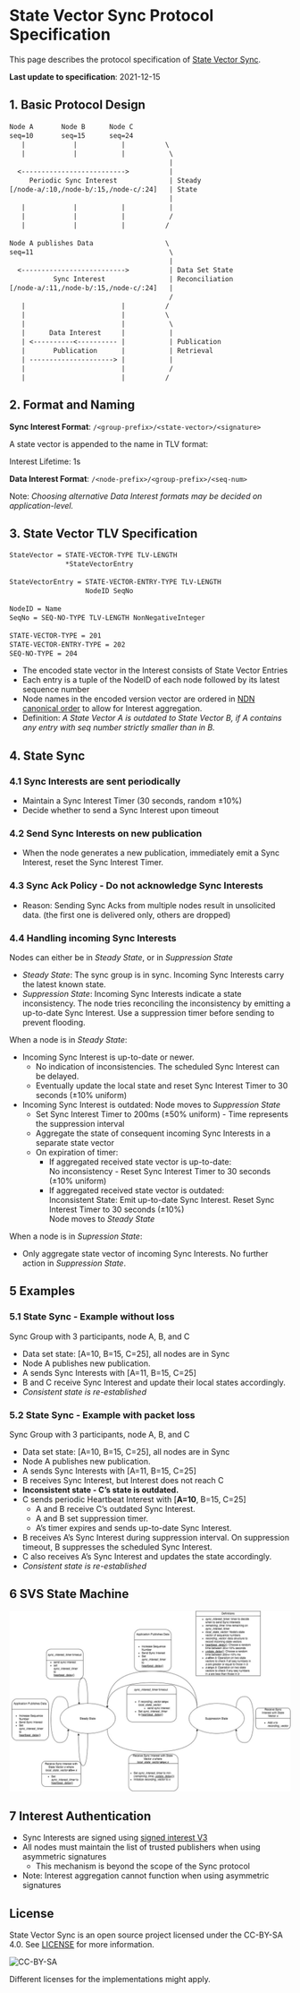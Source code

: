 # State Vector Sync Protocol Specification

This page describes the protocol specification of [State Vector Sync](README.md).

**Last update to specification**: 2021-12-15

## 1. Basic Protocol Design

```
Node A       Node B      Node C
seq=10       seq=15      seq=24
   |            |           |          \
   |            |           |           \
                                        |
  <-------------------------->          |
     Periodic Sync Interest             | Steady
[/node-a/:10,/node-b/:15,/node-c/:24]   | State
                                        |
   |            |           |           |
   |            |           |           /
   |            |           |          /

Node A publishes Data                  \
seq=11                                  \
                                        |
  <-------------------------->          | Data Set State
           Sync Interest                | Reconciliation
[/node-a/:11,/node-b/:15,/node-c/:24]   |
                                        /
   |                        |          /
   |                        |          \
   |                        |           \
   |      Data Interest     |           |
   | <----------<---------- |           | Publication
   |       Publication      |           | Retrieval
   | ---------------------> |           |
   |                        |           /
   |                        |          /

```

## 2. Format and Naming

**Sync Interest Format**: `/<group-prefix>/<state-vector>/<signature>`

A state vector is appended to the name in TLV format:

Interest Lifetime: 1s

**Data Interest Format**: `/<node-prefix>/<group-prefix>/<seq-num>`

Note: _Choosing alternative Data Interest formats may be decided on application-level._

## 3. State Vector TLV Specification

```
StateVector = STATE-VECTOR-TYPE TLV-LENGTH
              *StateVectorEntry

StateVectorEntry = STATE-VECTOR-ENTRY-TYPE TLV-LENGTH
                   NodeID SeqNo

NodeID = Name
SeqNo = SEQ-NO-TYPE TLV-LENGTH NonNegativeInteger

STATE-VECTOR-TYPE = 201
STATE-VECTOR-ENTRY-TYPE = 202
SEQ-NO-TYPE = 204
```

- The encoded state vector in the Interest consists of State Vector Entries
- Each entry is a tuple of the NodeID of each node followed by its latest sequence number
- Node names in the encoded version vector are ordered in [NDN canonical order](https://named-data.net/doc/NDN-packet-spec/0.3/name.html#canonical-order) to allow for Interest aggregation.
- Definition: _A State Vector A is outdated to State Vector B, if A contains any entry with seq number strictly smaller than in B._

## 4. State Sync

### 4.1 Sync Interests are sent periodically

- Maintain a Sync Interest Timer (30 seconds, random ±10%)
- Decide whether to send a Sync Interest upon timeout

### 4.2 Send Sync Interests on new publication

- When the node generates a new publication, immediately emit a Sync Interest, reset the Sync Interest Timer.

### 4.3 Sync Ack Policy - Do not acknowledge Sync Interests

- Reason: Sending Sync Acks from multiple nodes result in unsolicited data. (the first one is delivered only, others are dropped)

### 4.4 Handling incoming Sync Interests

Nodes can either be in _Steady State_, or in _Suppression State_

- _Steady State_: The sync group is in sync. Incoming Sync Interests carry the latest known state.
- _Suppression State_: Incoming Sync Interests indicate a state inconsistency. The node tries reconciling the inconsistency by emitting a up-to-date Sync Interest. Use a suppression timer before sending to prevent flooding.

When a node is in _Steady State_:
- Incoming Sync Interest is up-to-date or newer.
  - No indication of inconsistencies. The scheduled Sync Interest can be delayed.
  - Eventually update the local state and reset Sync Interest Timer to 30 seconds (±10% uniform)
- Incoming Sync Interest is outdated: Node moves to _Suppression State_
  - Set Sync Interest Timer to 200ms (±50% uniform) - Time represents the suppression interval
  - Aggregate the state of consequent incoming Sync Interests in a separate state vector
  - On expiration of timer:
    - If aggregated received state vector is up-to-date:\
      No inconsistency - Reset Sync Interest Timer to 30 seconds (±10% uniform)
    - If aggregated received state vector is outdated:\
      Inconsistent State: Emit up-to-date Sync Interest. Reset Sync Interest Timer to 30 seconds (±10%)\
      Node moves to _Steady State_

When a node is in _Supression State_:
- Only aggregate state vector of incoming Sync Interests. No further action in _Suppression State_.

## 5 Examples

### 5.1 State Sync - Example without loss

Sync Group with 3 participants, node A, B, and C
- Data set state: [A=10, B=15, C=25], all nodes are in Sync
- Node A publishes new publication.
- A sends Sync Interests with [A=11, B=15, C=25]
- B and C receive Sync Interest and update their local states accordingly.
- _Consistent state is re-established_

### 5.2 State Sync - Example **with** packet loss

Sync Group with 3 participants, node A, B, and C

- Data set state: [A=10, B=15, C=25], all nodes are in Sync
- Node A publishes new publication.
- A sends Sync Interests with [A=11, B=15, C=25]
- B receives Sync Interest, but Interest does not reach C
- **Inconsistent state - C’s state is outdated.**
- C sends periodic Heartbeat Interest with [**A=10**, B=15, C=25]
  - A and B receive C’s outdated Sync Interest.
  - A and B set suppression timer.
  - A’s timer expires and sends up-to-date Sync Interest.
- B receives A’s Sync Interest during suppression interval. On suppression timeout, B suppresses the scheduled Sync Interest.
- C also receives A’s Sync Interest and updates the state accordingly.
- _Consistent state is re-established_

## 6 SVS State Machine

![SVS State Machine](./img/svs-state-machine.jpg)

## 7 Interest Authentication

- Sync Interests are signed using [signed interest V3](https://named-data.net/doc/NDN-packet-spec/0.3/signed-interest.html)
- All nodes must maintain the list of trusted publishers when using asymmetric signatures
  - This mechanism is beyond the scope of the Sync protocol
- Note: Interest aggregation cannot function when using asymmetric signatures

## License

State Vector Sync is an open source project licensed under the CC-BY-SA 4.0. See [LICENSE](LICENSE) for more information.

![CC-BY-SA](https://mirrors.creativecommons.org/presskit/buttons/88x31/svg/by-sa.svg)

Different licenses for the implementations might apply.
